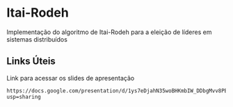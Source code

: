 # Itai-Rodeh

Implementação do algoritmo de Itai-Rodeh para a eleição de líderes em sistemas distribuídos

## Links Úteis

Link para acessar os slides de apresentação

```
https://docs.google.com/presentation/d/1ys7eDjahN35woBHKmbIW_DDbgMvv8PEI7KpHp9fT9iw/edit?usp=sharing
```
